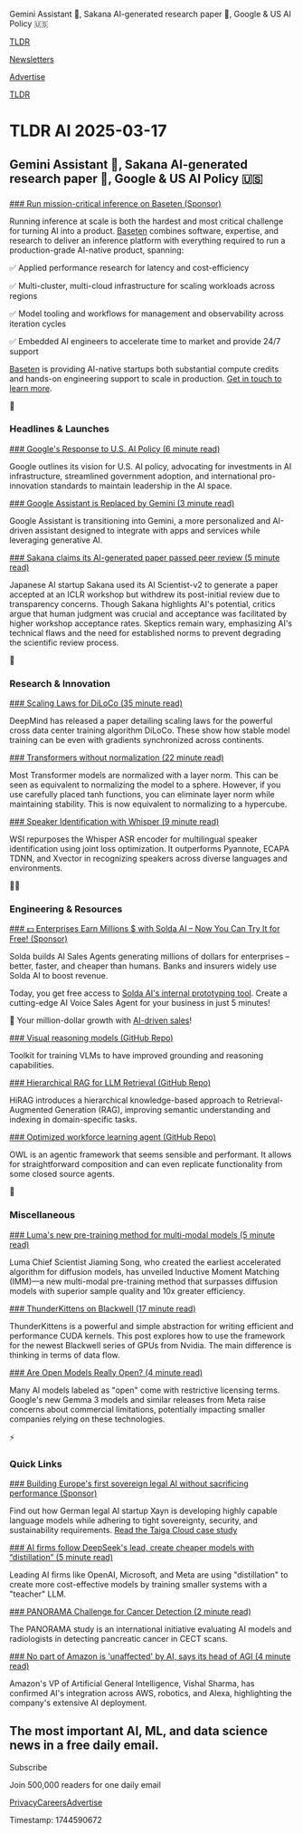 Gemini Assistant 🤖, Sakana AI-generated research paper 📃, Google & US AI Policy 🇺🇸

[TLDR](/)

[Newsletters](/newsletters)

[Advertise](https://advertise.tldr.tech/)

[TLDR](/)

# TLDR AI 2025-03-17

## Gemini Assistant 🤖, Sakana AI-generated research paper 📃, Google & US AI Policy 🇺🇸

### 

[### Run mission-critical inference on Baseten (Sponsor)](https://www.baseten.co/talk-to-us/?utm_source=newsletter_tldr_ai&amp;utm_medium=sponsored&amp;utm_campaign=2025_03_17_tldr_ai)

Running inference at scale is both the hardest and most critical challenge for turning AI into a product. [Baseten](https://www.baseten.co/talk-to-us/?utm_source=newsletter_tldr_ai&utm_medium=sponsored&utm_campaign=2025_03_17_tldr_ai) combines software, expertise, and research to deliver an inference platform with everything required to run a production-grade AI-native product, spanning:

✅ Applied performance research for latency and cost-efficiency

✅ Multi-cluster, multi-cloud infrastructure for scaling workloads across regions

✅ Model tooling and workflows for management and observability across iteration cycles

✅ Embedded AI engineers to accelerate time to market and provide 24/7 support

[Baseten](https://www.baseten.co/talk-to-us/?utm_source=newsletter_tldr_ai&utm_medium=sponsored&utm_campaign=2025_03_17_tldr_ai) is providing AI-native startups both substantial compute credits and hands-on engineering support to scale in production. [Get in touch to learn more](https://www.baseten.co/talk-to-us/?utm_source=newsletter_tldr_ai&utm_medium=sponsored&utm_campaign=2025_03_17_tldr_ai).

🚀

### Headlines & Launches

[### Google's Response to U.S. AI Policy (6 minute read)](https://blog.google/outreach-initiatives/public-policy/google-us-ai-action-plan-comments/?utm_source=tldrai)

Google outlines its vision for U.S. AI policy, advocating for investments in AI infrastructure, streamlined government adoption, and international pro-innovation standards to maintain leadership in the AI space.

[### Google Assistant is Replaced by Gemini (3 minute read)](https://blog.google/products/gemini/google-assistant-gemini-mobile/?utm_source=tldrai)

Google Assistant is transitioning into Gemini, a more personalized and AI-driven assistant designed to integrate with apps and services while leveraging generative AI.

[### Sakana claims its AI-generated paper passed peer review (5 minute read)](https://techcrunch.com/2025/03/12/sakana-claims-its-ai-paper-passed-peer-review-but-its-a-bit-more-nuanced-than-that/?utm_source=tldrai)

Japanese AI startup Sakana used its AI Scientist-v2 to generate a paper accepted at an ICLR workshop but withdrew its post-initial review due to transparency concerns. Though Sakana highlights AI's potential, critics argue that human judgment was crucial and acceptance was facilitated by higher workshop acceptance rates. Skeptics remain wary, emphasizing AI's technical flaws and the need for established norms to prevent degrading the scientific review process.

🧠

### Research & Innovation

[### Scaling Laws for DiLoCo (35 minute read)](https://arxiv.org/abs/2503.09799?utm_source=tldrai)

DeepMind has released a paper detailing scaling laws for the powerful cross data center training algorithm DiLoCo. These show how stable model training can be even with gradients synchronized across continents.

[### Transformers without normalization (22 minute read)](https://arxiv.org/abs/2503.10622?utm_source=tldrai)

Most Transformer models are normalized with a layer norm. This can be seen as equivalent to normalizing the model to a sphere. However, if you use carefully placed tanh functions, you can eliminate layer norm while maintaining stability. This is now equivalent to normalizing to a hypercube.

[### Speaker Identification with Whisper (9 minute read)](https://arxiv.org/abs/2503.10446v1?utm_source=tldrai)

WSI repurposes the Whisper ASR encoder for multilingual speaker identification using joint loss optimization. It outperforms Pyannote, ECAPA TDNN, and Xvector in recognizing speakers across diverse languages and environments.

👨‍💻

### Engineering & Resources

[### 💵 Enterprises Earn Millions $ with Solda AI – Now You Can Try It for Free! (Sponsor)](https://solda.ai/?utm_source=email&amp;utm_medium=email&amp;utm_campaign=tldr_secondary)

Solda builds AI Sales Agents generating millions of dollars for enterprises – better, faster, and cheaper than humans. Banks and insurers widely use Solda AI to boost revenue.

Today, you get free access to [Solda AI's internal prototyping tool](https://solda.ai/?utm_source=email&utm_medium=email&utm_campaign=tldr_secondary). Create a cutting-edge AI Voice Sales Agent for your business in just 5 minutes!

💎 Your million-dollar growth with [AI-driven sales](https://solda.ai/?utm_source=email&utm_medium=email&utm_campaign=tldr_secondary)!

[### Visual reasoning models (GitHub Repo)](https://github.com/groundlight/r1_vlm?utm_source=tldrai)

Toolkit for training VLMs to have improved grounding and reasoning capabilities.

[### Hierarchical RAG for LLM Retrieval (GitHub Repo)](https://github.com/hhy-huang/HiRAG?utm_source=tldrai)

HiRAG introduces a hierarchical knowledge-based approach to Retrieval-Augmented Generation (RAG), improving semantic understanding and indexing in domain-specific tasks.

[### Optimized workforce learning agent (GitHub Repo)](https://github.com/camel-ai/owl?utm_source=tldrai)

OWL is an agentic framework that seems sensible and performant. It allows for straightforward composition and can even replicate functionality from some closed source agents.

🎁

### Miscellaneous

[### Luma's new pre-training method for multi-modal models (5 minute read)](https://lumalabs.ai/news/inductive-moment-matching?utm_source=tldrai)

Luma Chief Scientist Jiaming Song, who created the earliest accelerated algorithm for diffusion models, has unveiled Inductive Moment Matching (IMM)—a new multi-modal pre-training method that surpasses diffusion models with superior sample quality and 10x greater efficiency.

[### ThunderKittens on Blackwell (17 minute read)](https://hazyresearch.stanford.edu/blog/2025-03-15-tk-blackwell?utm_source=tldrai)

ThunderKittens is a powerful and simple abstraction for writing efficient and performance CUDA kernels. This post explores how to use the framework for the newest Blackwell series of GPUs from Nvidia. The main difference is thinking in terms of data flow.

[### Are Open Models Really Open? (4 minute read)](https://techcrunch.com/2025/03/14/open-ai-model-licenses-often-carry-concerning-restrictions/?utm_source=tldrai)

Many AI models labeled as "open" come with restrictive licensing terms. Google's new Gemma 3 models and similar releases from Meta raise concerns about commercial limitations, potentially impacting smaller companies relying on these technologies.

⚡️

### Quick Links

[### Building Europe's first sovereign legal AI without sacrificing performance (Sponsor)](https://taigacloud.com/case-studies/xayn-legal-ai?utm_source=TLDR&amp;utm_medium=email_1&amp;utm_campaign=GTC)

Find out how German legal AI startup Xayn is developing highly capable language models while adhering to tight sovereignty, security, and sustainability requirements. [Read the Taiga Cloud case study](https://taigacloud.com/case-studies/xayn-legal-ai?utm_source=TLDR&utm_medium=email_1&utm_campaign=GTC)

[### AI firms follow DeepSeek's lead, create cheaper models with “distillation” (5 minute read)](https://arstechnica.com/ai/2025/03/ai-firms-follow-deepseeks-lead-create-cheaper-models-with-distillation/?utm_source=tldrai)

Leading AI firms like OpenAI, Microsoft, and Meta are using "distillation" to create more cost-effective models by training smaller systems with a "teacher" LLM.

[### PANORAMA Challenge for Cancer Detection (2 minute read)](https://panorama.grand-challenge.org/?utm_source=tldrai)

The PANORAMA study is an international initiative evaluating AI models and radiologists in detecting pancreatic cancer in CECT scans.

[### No part of Amazon is 'unaffected' by AI, says its head of AGI (4 minute read)](https://techcrunch.com/2025/03/03/no-part-of-amazon-is-unaffected-by-ai-says-its-head-of-agi/?utm_source=tldrai)

Amazon's VP of Artificial General Intelligence, Vishal Sharma, has confirmed AI's integration across AWS, robotics, and Alexa, highlighting the company's extensive AI deployment.

## The most important AI, ML, and data science news in a free daily email.

Subscribe

Join 500,000 readers for one daily email

[Privacy](/privacy)[Careers](https://jobs.ashbyhq.com/tldr.tech)[Advertise](/ai/advertise)

Timestamp: 1744590672